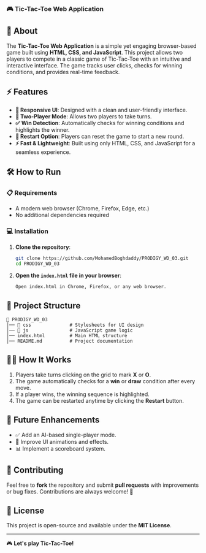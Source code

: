### 🎮 Tic-Tac-Toe Web Application

## 🚀 About
The **Tic-Tac-Toe Web Application** is a simple yet engaging browser-based game built using **HTML, CSS, and JavaScript**. This project allows two players to compete in a classic game of Tic-Tac-Toe with an intuitive and interactive interface. The game tracks user clicks, checks for winning conditions, and provides real-time feedback.

## ⚡ Features
- **🎨 Responsive UI**: Designed with a clean and user-friendly interface.
- **👥 Two-Player Mode**: Allows two players to take turns.
- **✅ Win Detection**: Automatically checks for winning conditions and highlights the winner.
- **🔄 Restart Option**: Players can reset the game to start a new round.
- **⚡ Fast & Lightweight**: Built using only HTML, CSS, and JavaScript for a seamless experience.

## 🛠️ How to Run

### 📋 Requirements
- A modern web browser (Chrome, Firefox, Edge, etc.)
- No additional dependencies required

### 💻 Installation

1. **Clone the repository**:
   ```bash
   git clone https://github.com/MohamedBoghdaddy/PRODIGY_WD_03.git
   cd PRODIGY_WD_03
   ```

2. **Open the `index.html` file in your browser**:
   ```
   Open index.html in Chrome, Firefox, or any web browser.
   ```

## 📂 Project Structure
```
📁 PRODIGY_WD_03
│── 📂 css              # Stylesheets for UI design
│── 📂 js               # JavaScript game logic
│── index.html         # Main HTML structure
│── README.md          # Project documentation
```

## 🧑‍💻 How It Works
1. Players take turns clicking on the grid to mark **X** or **O**.
2. The game automatically checks for a **win** or **draw** condition after every move.
3. If a player wins, the winning sequence is highlighted.
4. The game can be restarted anytime by clicking the **Restart** button.

## 🎯 Future Enhancements
- ✅ Add an AI-based single-player mode.
- 🎨 Improve UI animations and effects.
- 📊 Implement a scoreboard system.

## 🤝 Contributing
Feel free to **fork** the repository and submit **pull requests** with improvements or bug fixes. Contributions are always welcome! 🚀

## 📄 License
This project is open-source and available under the **MIT License**.

---
🎮 **Let's play Tic-Tac-Toe!**
